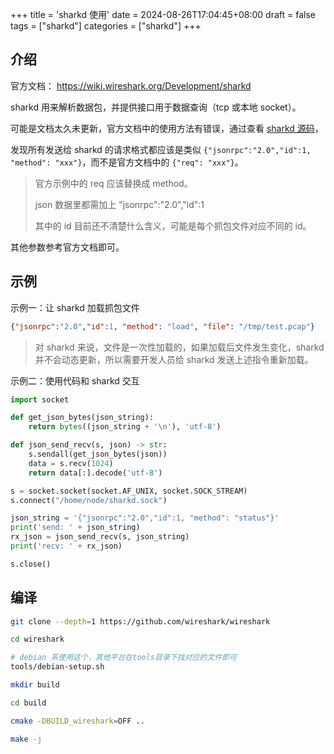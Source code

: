 +++
title = 'sharkd 使用'
date = 2024-08-26T17:04:45+08:00
draft = false
tags = ["sharkd"]
categories = ["sharkd"]
+++


## 介绍

官方文档： <https://wiki.wireshark.org/Development/sharkd>

sharkd 用来解析数据包，并提供接口用于数据查询（tcp 或本地 socket）。

可能是文档太久未更新，官方文档中的使用方法有错误，通过查看 [sharkd 源码](https://github.com/wireshark/wireshark/blob/master/sharkd.c)，

发现所有发送给 sharkd 的请求格式都应该是类似 `{"jsonrpc":"2.0","id":1, "method": "xxx"}`，而不是官方文档中的 `{"req": "xxx"}`。

> 官方示例中的 req 应该替换成 method。
>
> json 数据里都需加上  "jsonrpc":"2.0","id":1
>
> 其中的 id 目前还不清楚什么含义，可能是每个抓包文件对应不同的 id。

其他参数参考官方文档即可。

## 示例

示例一：让 sharkd 加载抓包文件

```json
{"jsonrpc":"2.0","id":1, "method": "load", "file": "/tmp/test.pcap"}
```

> 对 sharkd 来说，文件是一次性加载的，如果加载后文件发生变化，sharkd 并不会动态更新，所以需要开发人员给 sharkd 发送上述指令重新加载。

示例二：使用代码和 sharkd 交互

```python
import socket

def get_json_bytes(json_string):
    return bytes((json_string + '\n'), 'utf-8')

def json_send_recv(s, json) -> str:
    s.sendall(get_json_bytes(json))
    data = s.recv(1024)
    return data[:].decode('utf-8')

s = socket.socket(socket.AF_UNIX, socket.SOCK_STREAM)
s.connect("/home/node/sharkd.sock")

json_string = '{"jsonrpc":"2.0","id":1, "method": "status"}'
print('send: ' + json_string)
rx_json = json_send_recv(s, json_string)
print('recv: ' + rx_json)

s.close()
```

## 编译

```bash
git clone --depth=1 https://github.com/wireshark/wireshark

cd wireshark

# debian 系使用这个，其他平台在tools目录下找对应的文件即可
tools/debian-setup.sh

mkdir build

cd build

cmake -DBUILD_wireshark=OFF ..

make -j
```
